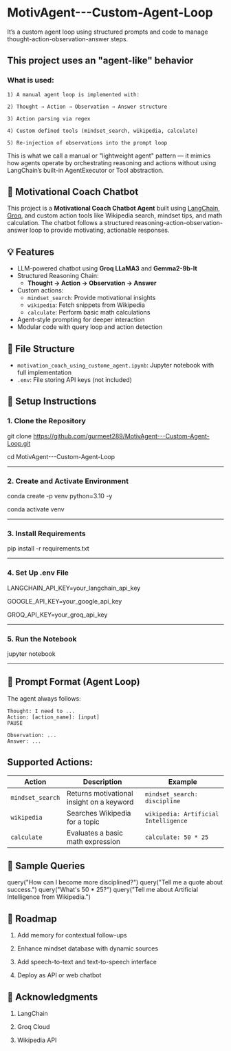# MotivAgent---Custom-Agent-Loop
It’s a custom agent loop using structured prompts and code to manage thought-action-observation-answer steps.

## This project uses an "agent-like" behavior 

 ### What is used:

    1) A manual agent loop is implemented with:
    
    2) Thought → Action → Observation → Answer structure
    
    3) Action parsing via regex
    
    4) Custom defined tools (mindset_search, wikipedia, calculate)
    
    5) Re-injection of observations into the prompt loop
  
  
  This is what we call a manual or "lightweight agent" pattern — it mimics how agents operate by orchestrating reasoning and actions without using LangChain’s built-in AgentExecutor or Tool abstraction.


## 🤖 Motivational Coach Chatbot

This project is a **Motivational Coach Chatbot Agent** built using [LangChain](https://www.langchain.com/), [Groq](https://groq.com/), and custom action tools like Wikipedia search, mindset tips, and math calculation. The chatbot follows a structured reasoning-action-observation-answer loop to provide motivating, actionable responses.

## 💡 Features

- LLM-powered chatbot using **Groq LLaMA3** and **Gemma2-9b-It**
- Structured Reasoning Chain: 
  - **Thought → Action → Observation → Answer**
- Custom actions:
  - `mindset_search`: Provide motivational insights
  - `wikipedia`: Fetch snippets from Wikipedia
  - `calculate`: Perform basic math calculations
- Agent-style prompting for deeper interaction
- Modular code with query loop and action detection

## 📁 File Structure

- `motivation_coach_using_custome_agent.ipynb`: Jupyter notebook with full implementation
- `.env`: File storing API keys (not included)

## 🔧 Setup Instructions

### 1. Clone the Repository

 git clone https://github.com/gurmeet289/MotivAgent---Custom-Agent-Loop.git
 
 cd MotivAgent---Custom-Agent-Loop

---

### 2. Create and Activate Environment

 conda create -p venv python=3.10 -y
 
 conda activate venv

---

### 3. Install Requirements

 pip install -r requirements.txt

---

### 4. Set Up .env File

 LANGCHAIN_API_KEY=your_langchain_api_key
 
 GOOGLE_API_KEY=your_google_api_key
 
 GROQ_API_KEY=your_groq_api_key

---

### 5. Run the Notebook

jupyter notebook

---

## 🧠 Prompt Format (Agent Loop)

The agent always follows:

    Thought: I need to ...
    Action: [action_name]: [input]
    PAUSE
    
    Observation: ...
    Answer: ...


## Supported Actions:

| Action          | Description                              | Example                             |
|-----------------|------------------------------------------|-------------------------------------|
| `mindset_search`| Returns motivational insight on a keyword| `mindset_search: discipline`        |
| `wikipedia`     | Searches Wikipedia for a topic           | `wikipedia: Artificial Intelligence`|
| `calculate`     | Evaluates a basic math expression        | `calculate: 50 * 25`                |


## 💬 Sample Queries

query("How can I become more disciplined?")
query("Tell me a quote about success.")
query("What's 50 * 25?")
query("Tell me about Artificial Intelligence from Wikipedia.")


## 🚀 Roadmap

1) Add memory for contextual follow-ups

2) Enhance mindset database with dynamic sources

3) Add speech-to-text and text-to-speech interface

4) Deploy as API or web chatbot
   

## 🙌 Acknowledgments

1) LangChain

2) Groq Cloud

3) Wikipedia API
